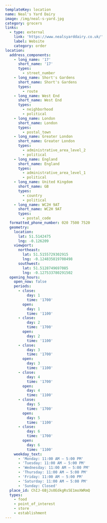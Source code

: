 ```yaml
---
templateKey: location
name: Neal's Yard Dairy
image: /img/neal-s-yard.jpg
category: grocers
links:
  - type: external
    link: 'https://www.nealsyarddairy.co.uk/'
    label: Website
    category: order
location:
  address_components:
    - long_name: '17'
      short_name: '17'
      types:
        - street_number
    - long_name: Short's Gardens
      short_name: Short's Gardens
      types:
        - route
    - long_name: West End
      short_name: West End
      types:
        - neighborhood
        - political
    - long_name: London
      short_name: London
      types:
        - postal_town
    - long_name: Greater London
      short_name: Greater London
      types:
        - administrative_area_level_2
        - political
    - long_name: England
      short_name: England
      types:
        - administrative_area_level_1
        - political
    - long_name: United Kingdom
      short_name: GB
      types:
        - country
        - political
    - long_name: WC2H 9AT
      short_name: WC2H 9AT
      types:
        - postal_code
  formatted_phone_number: 020 7500 7520
  geometry:
    location:
      lat: 51.5142475
      lng: -0.126209
    viewport:
      northeast:
        lat: 51.5155729302915
        lng: -0.124835819708498
      southwest:
        lat: 51.5128749697085
        lng: -0.127533780291502
  opening_hours:
    open_now: false
    periods:
      - close:
          day: 1
          time: '1700'
        open:
          day: 1
          time: '1100'
      - close:
          day: 2
          time: '1700'
        open:
          day: 2
          time: '1100'
      - close:
          day: 3
          time: '1700'
        open:
          day: 3
          time: '1100'
      - close:
          day: 4
          time: '1700'
        open:
          day: 4
          time: '1100'
      - close:
          day: 5
          time: '1700'
        open:
          day: 5
          time: '1100'
      - close:
          day: 6
          time: '1700'
        open:
          day: 6
          time: '1100'
    weekday_text:
      - 'Monday: 11:00 AM – 5:00 PM'
      - 'Tuesday: 11:00 AM – 5:00 PM'
      - 'Wednesday: 11:00 AM – 5:00 PM'
      - 'Thursday: 11:00 AM – 5:00 PM'
      - 'Friday: 11:00 AM – 5:00 PM'
      - 'Saturday: 11:00 AM – 5:00 PM'
      - 'Sunday: Closed'
  place_id: ChIJ-6BjJs0EdkgRs5E1moXWRmQ
  types:
    - food
    - point_of_interest
    - store
    - establishment
---
```

